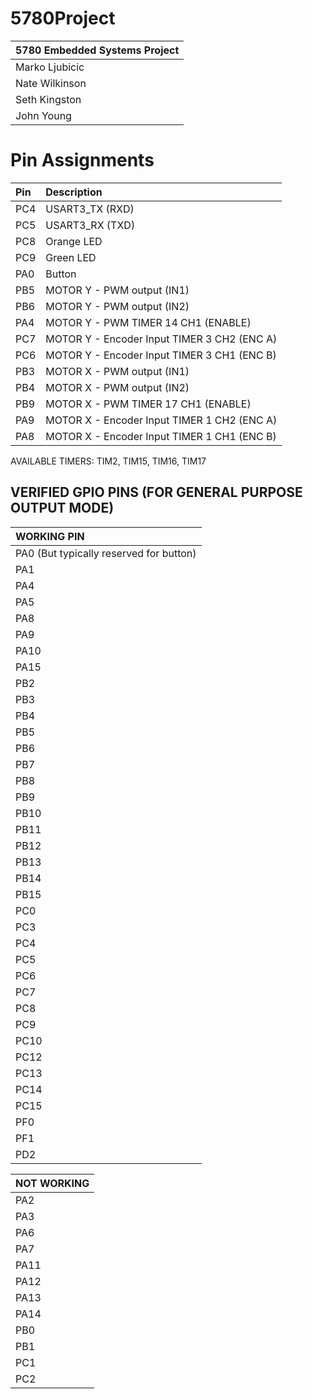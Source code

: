 # 5780Project
| 5780 Embedded Systems Project |
|:----|
| Marko Ljubicic |
| Nate Wilkinson |
| Seth Kingston |
| John Young |


# Pin Assignments
|Pin| Description |
|:---|:---|
|PC4|   USART3_TX (RXD) |
|PC5|   USART3_RX (TXD) |
|PC8|   Orange LED |
|PC9|   Green LED |
|PA0|   Button |
|PB5|   MOTOR Y - PWM output (IN1) |
|PB6|   MOTOR Y - PWM output (IN2) |
|PA4|   MOTOR Y - PWM TIMER 14 CH1 (ENABLE) |
|PC7|   MOTOR Y - Encoder Input TIMER 3 CH2 (ENC A) |
|PC6|   MOTOR Y - Encoder Input TIMER 3 CH1 (ENC B) |
|PB3|   MOTOR X - PWM output (IN1) |
|PB4|   MOTOR X - PWM output (IN2) |
|PB9|   MOTOR X - PWM TIMER 17 CH1 (ENABLE) |
|PA9|   MOTOR X - Encoder Input TIMER 1 CH2 (ENC A) |
|PA8|   MOTOR X - Encoder Input TIMER 1 CH1 (ENC B) |

AVAILABLE TIMERS: TIM2, TIM15, TIM16, TIM17

## VERIFIED GPIO PINS (FOR GENERAL PURPOSE OUTPUT MODE)

| WORKING PIN |
|:----|
| PA0 (But typically reserved for button)|
| PA1 |
| PA4 |
| PA5 |
| PA8 |
| PA9 |
| PA10 |
| PA15 |
| PB2 |
| PB3  |
| PB4  |
| PB5  |
| PB6  |
| PB7  |
| PB8  | 
| PB9  | 
| PB10 |
| PB11 |
| PB12 |
| PB13 |
| PB14 | 
| PB15 |
| PC0 |
| PC3 |
| PC4 |
| PC5 |
| PC6 |
| PC7 |
| PC8 |
| PC9 |
| PC10 |
| PC12 |
| PC13 |
| PC14 |
| PC15 |
| PF0 |
| PF1 |
| PD2 |

| NOT WORKING|
|:----|
| PA2 |
| PA3 |
| PA6 |
| PA7 |
| PA11|
| PA12|
| PA13|
| PA14|
| PB0 |
| PB1 |
| PC1 |
| PC2 |

